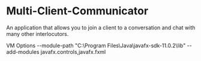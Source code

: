 # Multi-Client-Communicator
An application that allows you to join a client to a conversation and chat with many other interlocutors.

VM Options
--module-path
"C:\Program Files\Java\javafx-sdk-11.0.2\lib"
--add-modules
javafx.controls,javafx.fxml
